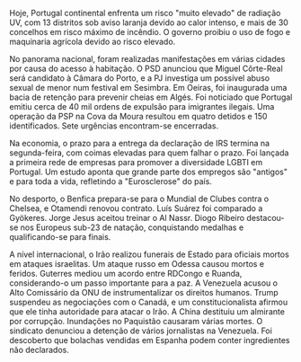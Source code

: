 Hoje, Portugal continental enfrenta um risco "muito elevado" de radiação UV, com 13 distritos sob aviso laranja devido ao calor intenso, e mais de 30 concelhos em risco máximo de incêndio. O governo proibiu o uso de fogo e maquinaria agrícola devido ao risco elevado.

No panorama nacional, foram realizadas manifestações em várias cidades por causa do acesso à habitação. O PSD anunciou que Miguel Côrte-Real será candidato à Câmara do Porto, e a PJ investiga um possível abuso sexual de menor num festival em Sesimbra. Em Oeiras, foi inaugurada uma bacia de retenção para prevenir cheias em Algés. Foi noticiado que Portugal emitiu cerca de 40 mil ordens de expulsão para imigrantes ilegais. Uma operação da PSP na Cova da Moura resultou em quatro detidos e 150 identificados. Sete urgências encontram-se encerradas.

Na economia, o prazo para a entrega da declaração de IRS termina na segunda-feira, com coimas elevadas para quem falhar o prazo. Foi lançada a primeira rede de empresas para promover a diversidade LGBTI em Portugal. Um estudo aponta que grande parte dos empregos são "antigos" e para toda a vida, refletindo a "Eurosclerose" do país.

No desporto, o Benfica prepara-se para o Mundial de Clubes contra o Chelsea, e Otamendi renovou contrato. Luís Suárez foi comparado a Gyökeres. Jorge Jesus aceitou treinar o Al Nassr. Diogo Ribeiro destacou-se nos Europeus sub-23 de natação, conquistando medalhas e qualificando-se para finais.

A nível internacional, o Irão realizou funerais de Estado para oficiais mortos em ataques israelitas. Um ataque russo em Odessa causou mortos e feridos. Guterres mediou um acordo entre RDCongo e Ruanda, considerando-o um passo importante para a paz. A Venezuela acusou o Alto Comissário da ONU de instrumentalizar os direitos humanos. Trump suspendeu as negociações com o Canadá, e um constitucionalista afirmou que ele tinha autoridade para atacar o Irão. A China destituiu um almirante por corrupção. Inundações no Paquistão causaram várias mortes. O sindicato denunciou a detenção de vários jornalistas na Venezuela. Foi descoberto que bolachas vendidas em Espanha podem conter ingredientes não declarados.